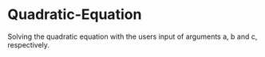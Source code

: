 # Quadratic-Equation

Solving the quadratic equation with the users input of arguments a, b and c, respectively.
